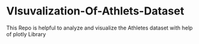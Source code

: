 # VIsuvalization-Of-Athlets-Dataset
This Repo is helpful to analyze and visualize the Athletes dataset with help of plotly Library
